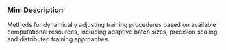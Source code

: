### Mini Description

Methods for dynamically adjusting training procedures based on available computational resources, including adaptive batch sizes, precision scaling, and distributed training approaches.
